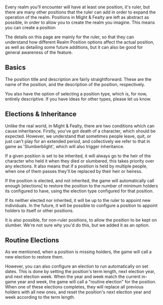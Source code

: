 Every realm you'll encounter will have at least one position, it's ruler, but there are many other positions that the ruler can add in order to expand the operation of the realm. Positions in Might & Fealty are left as abstract as possible, in order to allow you to create the realm you imagine. This means you can create a position

The details on this page are mainly for the ruler, so that they can understand how different Realm Position options affect the actual position, as well as detailing some future additions, but it can also be good for general awareness of the feature.

Basics
------
The position title and description are fairly straightforward. These are the name of the position, and the description of the position, respectively.

You also have the option of selecting a position type, which is, for now, entirely descriptive. If you have ideas for other types, please let us know.

Elections & Inheritance
-----------------------
Unlike the real world, in Might & Fealty, there are two conditions which can cause inheritance. Firstly, you've got death of a character, which should be expected. However, we understand that sometimes people leave, quit, or just can't play for an extended period, and collectively we refer to that in game as 'Slumberblight', which will also trigger inheritance.

If a given position is set to be inherited, it will always go to the heir of the character who held it when they died or slumbered, this takes priority over any elections. It also means that if a position is held by multiple people, when one of them passes they'll be replaced by their heir or heiress.

If the position is elected, and not inherited, the game will automatically call enough [elections] to restore the position to the number of minimum holders its configured to have, using the election type configured for that position.

If its neither elected nor inherited, it will be up to the ruler to appoint new individuals. In the future, it will be possible to configure a position to appoint holders to itself or other positions.

It is also possible, for non-ruler positions, to allow the position to be kept on slumber. We're not sure why you'd do this, but we added it as an option.

Routine Elections
-----------------
As we mentioned, when a position is missing holders, the game will call a new election to restore them.

However, you can also configure an election to run automatically on set dates. This is done by setting the position's term length, next election year, and next election week. When the year and week match the current in-game year and week, the game will call a "routine election" for the position. When one of these elections completes, they will replace all previous holders with all new ones, and reset the position's next election year and week according to the term length.
